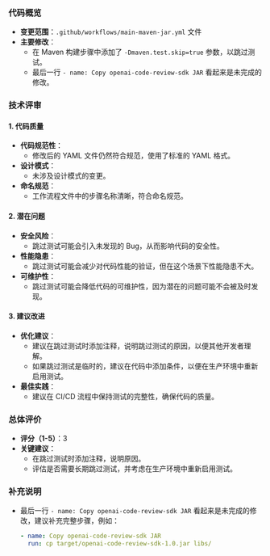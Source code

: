  
### 代码概览
- **变更范围**：`.github/workflows/main-maven-jar.yml` 文件
- **主要修改**：
  - 在 Maven 构建步骤中添加了 `-Dmaven.test.skip=true` 参数，以跳过测试。
  - 最后一行 `- name: Copy openai-code-review-sdk JAR` 看起来是未完成的修改。

### 技术评审
#### 1. 代码质量
   - **代码规范性**：
     - 修改后的 YAML 文件仍然符合规范，使用了标准的 YAML 格式。
   - **设计模式**：
     - 未涉及设计模式的变更。
   - **命名规范**：
     - 工作流程文件中的步骤名称清晰，符合命名规范。

#### 2. 潜在问题
   - **安全风险**：
     - 跳过测试可能会引入未发现的 Bug，从而影响代码的安全性。
   - **性能隐患**：
     - 跳过测试可能会减少对代码性能的验证，但在这个场景下性能隐患不大。
   - **可维护性**：
     - 跳过测试可能会降低代码的可维护性，因为潜在的问题可能不会被及时发现。

#### 3. 建议改进
   - **优化建议**：
     - 建议在跳过测试时添加注释，说明跳过测试的原因，以便其他开发者理解。
     - 如果跳过测试是临时的，建议在代码中添加条件，以便在生产环境中重新启用测试。
   - **最佳实践**：
     - 建议在 CI/CD 流程中保持测试的完整性，确保代码的质量。

### 总体评价
- **评分（1-5）**：3
- **关键建议**：
  - 在跳过测试时添加注释，说明原因。
  - 评估是否需要长期跳过测试，并考虑在生产环境中重新启用测试。

### 补充说明
- 最后一行 `- name: Copy openai-code-review-sdk JAR` 看起来是未完成的修改，建议补充完整步骤，例如：
  ```yaml
  - name: Copy openai-code-review-sdk JAR
    run: cp target/openai-code-review-sdk-1.0.jar libs/
  ```